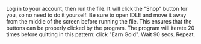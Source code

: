 Log in to your account, then run the file. It will click the "Shop" button for you, so no need to do it yourself. Be sure to open IDLE and move it away from the middle of the screen before running the file. This ensures that the buttons can be properly clicked by the program. 
The program will iterate 20 times before quitting in this pattern: click "Earn Gold". Wait 90 secs. Repeat.
